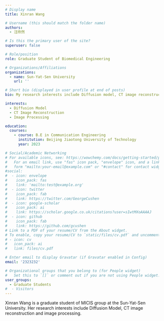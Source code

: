 ```yaml
---
# Display name
title: Xinran Wang

# Username (this should match the folder name)
authors:
  - 汪欣然

# Is this the primary user of the site?
superuser: false

# Role/position
role: Graduate Student of Biomedical Engineering

# Organizations/Affiliations
organizations:
  - name: Sun-Yat-Sen University
    url: ''

# Short bio (displayed in user profile at end of posts)
bio: My research interests include Diffusion model, CT image reconstruction and image processing.

interests:
  - Diffusion Model
  - CT Image Reconstruction
  - Image Processing

education:
  courses:
    - course: B.E in Communication Engineering
      institution: Beijing Jiaotong University of Technology
      year: 2023

# Social/Academic Networking
# For available icons, see: https://wowchemy.com/docs/getting-started/page-builder/#icons
#   For an email link, use "fas" icon pack, "envelope" icon, and a link in the
#   form "mailto:your-email@example.com" or "#contact" for contact widget.
#social:
#  - icon: envelope
#    icon_pack: fas
#    link: 'mailto:test@example.org'
#  - icon: twitter
#    icon_pack: fab
#    link: https://twitter.com/GeorgeCushen
#  - icon: google-scholar
#    icon_pack: ai
#    link: https://scholar.google.co.uk/citations?user=sIwtMXoAAAAJ
#  - icon: github
#    icon_pack: fab
#    link: https://github.com/gcushen
# Link to a PDF of your resume/CV from the About widget.
# To enable, copy your resume/CV to `static/files/cv.pdf` and uncomment the lines below.
# - icon: cv
#   icon_pack: ai
#   link: files/cv.pdf

# Enter email to display Gravatar (if Gravatar enabled in Config)
email: '2323232'

# Organizational groups that you belong to (for People widget)
#   Set this to `[]` or comment out if you are not using People widget.
user_groups:
  - Graduate Students
#  - Visitors
---
```


Xinran Wang is a graduate student of MICIS group at the Sun-Yat-Sen University. Her research interests include Diffusion Model, CT image reconstruction and image processing.



